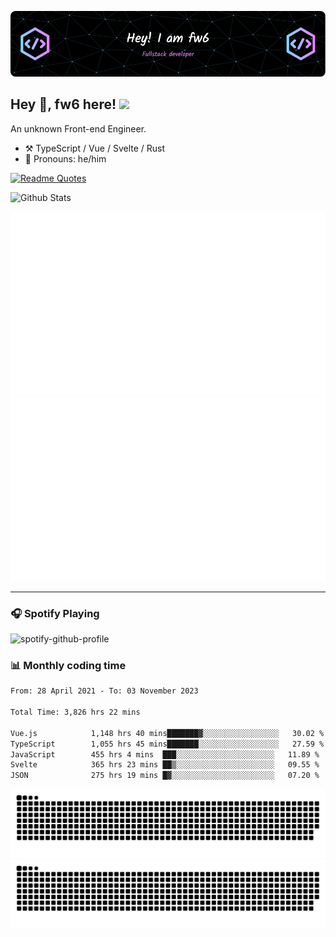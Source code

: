 ![Header](github-header-image.png)

## Hey 👋, fw6 here! <img src="https://github.githubassets.com/images/mona-whisper.gif" height="24" />


An unknown Front-end Engineer.

-   :hammer_and_pick: TypeScript / Vue / Svelte / Rust
-   :man: Pronouns: he/him


[![Readme Quotes](https://quotes-github-readme.vercel.app/api?type=horizontal&theme=algolia)](https://github.com/piyushsuthar/github-readme-quotes)



![Github Stats](https://github-readme-stats.vercel.app/api?username=fw6&bg_color=30,e96443,904e95&title_color=fff&text_color=fff)

![](https://raw.githubusercontent.com/fw6/github-stats-transparent/output/generated/overview.svg)
![](https://raw.githubusercontent.com/fw6/github-stats-transparent/output/generated/languages.svg)


---

### 🎧 Spotify Playing

<!-- ![spotify-github-profile](/img/default.svg) -->

![spotify-github-profile](https://spotify-github-profile.vercel.app/api/view.svg?uid=r6wn4hdvypv0lkzyrj0e0pjct&cover_image=true&theme=default&show_offline=true&background_color=9a10ad&interchange=true&bar_color_cover=true)



### :bar_chart: Monthly coding time 

<!--START_SECTION:waka-->

```txt
From: 28 April 2021 - To: 03 November 2023

Total Time: 3,826 hrs 22 mins

Vue.js            1,148 hrs 40 mins███████▓░░░░░░░░░░░░░░░░░   30.02 %
TypeScript        1,055 hrs 45 mins███████░░░░░░░░░░░░░░░░░░   27.59 %
JavaScript        455 hrs 4 mins  ███░░░░░░░░░░░░░░░░░░░░░░   11.89 %
Svelte            365 hrs 23 mins ██▒░░░░░░░░░░░░░░░░░░░░░░   09.55 %
JSON              275 hrs 19 mins █▓░░░░░░░░░░░░░░░░░░░░░░░   07.20 %
```

<!--END_SECTION:waka-->




![github contribution grid snake animation](https://raw.githubusercontent.com/platane/platane/output/github-contribution-grid-snake-dark.svg#gh-dark-mode-only)![github contribution grid snake animation](https://raw.githubusercontent.com/platane/platane/output/github-contribution-grid-snake.svg#gh-light-mode-only)
